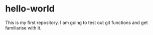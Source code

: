 # hello-world
This is my first repository.  I am going to test out git functions and get familiarise with it.
